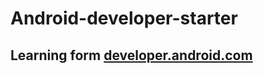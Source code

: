 # Android-developer-starter

## Learning form [developer.android.com](https://developer.android.com/training/)
